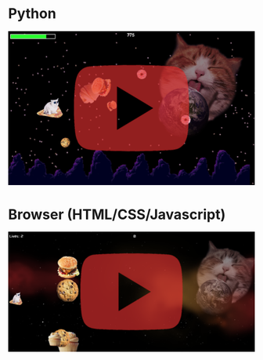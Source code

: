 # Python
[![Pygame](ReadMeImgMain/pygame.png)](https://www.youtube.com/watch?v=A12W1ezG87U)

# Browser (HTML/CSS/Javascript)
[![Browser](ReadMeImgMain/browser.png)](https://www.youtube.com/watch?v=Yhhn26oilAQ)


